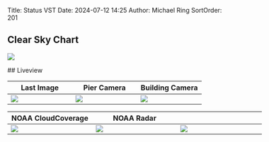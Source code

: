 Title: Status VST
Date: 2024-07-12 14:25
Author: Michael Ring
SortOrder: 201
## Clear Sky Chart
<p style="width:1024px;">
<a href=https://www.cleardarksky.com/c/StrfrntObsTXkey.html>
<img src="https://www.cleardarksky.com/c/StrfrntObsTXcsk.gif?c=2012437"></a>
</p>
## Liveview
<p style="width:1024px;">
<table>
  <thead>
    <tr>
      <th width="33%">Last Image</th>
      <th width="33%">Pier Camera</th>
      <th width="33%">Building Camera</th>
    </tr>
  </thead>
  <tbody>
    <tr id="tr-td">
      <td data-src="https://slt-observatory.space/images/vst-images/subimage.jpg">
        <img src="https://slt-observatory.space/images/vst-images/subimage.jpg"/>
      </td>
      <td data-src="https://slt-observatory.space/images/vst-images/image.jpg">
        <img src="https://slt-observatory.space/images/vst-images/image.jpg"/>
      </td>
      <td data-src="https://zyssufjepmbhqznfuwcw.supabase.co/storage/v1/object/public/status-assets-public/building-0005/allsky/images/image.jpg">
        <img src="https://zyssufjepmbhqznfuwcw.supabase.co/storage/v1/object/public/status-assets-public/building-0005/allsky/images/image.jpg"/>
      </td>
    </tr>
  </tbody>
</table>
<table>
  <thead>
    <tr>
      <th width="33%">NOAA CloudCoverage</th>
      <th width="33%">NOAA Radar</th>
      <th width="33%"></th>
    <tr>
  </thead>
  <tbody>
    <tr id="tr-td2">
      <td data-src="https://cdn.star.nesdis.noaa.gov/GOES16/ABI/SECTOR/sp/GEOCOLOR/GOES16-SP-GEOCOLOR-600x600.gif">
        <img src="https://cdn.star.nesdis.noaa.gov/GOES16/ABI/SECTOR/sp/GEOCOLOR/GOES16-SP-GEOCOLOR-600x600.gif"/>
      </td>
      <td data-src="https://radar.weather.gov/ridge/standard/KSJT_loop.gif">
        <img src="https://radar.weather.gov/ridge/standard/KSJT_loop.gif"/>
      </td>
      <td data-src="https://slt-observatory.space/images/vst-images/allsky.webp">
        <img src="https://slt-observatory.space/images/vst-images/allsky-thumb.webp"/>
      </td>
    </tr>
  </tbody>
</table>
</p>
<!-- include status-vst.schedulerStatus.include -->
<!-- include status-vst.roofStatus.include -->
<!-- include status-vst.powerBoxStatus.include -->
<!-- include status-vst.skyAlertStatus.include -->
<!-- include status-vst.imageStatus.include -->
<script>
  lightGallery(document.getElementById('tr-td'));
  lightGallery(document.getElementById('tr-td2'));
  lightGallery(document.getElementById('selector'),{selector:'.sub',});
  lightGallery(document.getElementById('selector'),{selector:'.allsky',});
</script>


